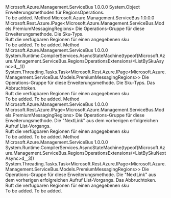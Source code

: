 <Type Name="RegionsOperationsExtensions" FullName="Microsoft.Azure.Management.ServiceBus.RegionsOperationsExtensions">
  <TypeSignature Language="C#" Value="public static class RegionsOperationsExtensions" />
  <TypeSignature Language="ILAsm" Value=".class public auto ansi abstract sealed beforefieldinit RegionsOperationsExtensions extends System.Object" />
  <TypeSignature Language="DocId" Value="T:Microsoft.Azure.Management.ServiceBus.RegionsOperationsExtensions" />
  <TypeSignature Language="VB.NET" Value="Public Module RegionsOperationsExtensions" />
  <TypeSignature Language="F#" Value="type RegionsOperationsExtensions = class" />
  <AssemblyInfo>
    <AssemblyName>Microsoft.Azure.Management.ServiceBus</AssemblyName>
    <AssemblyVersion>1.0.0.0</AssemblyVersion>
  </AssemblyInfo>
  <Base>
    <BaseTypeName>System.Object</BaseTypeName>
  </Base>
  <Interfaces />
  <Docs>
    <summary>
            Erweiterungsmethoden für RegionsOperations.
            </summary>
    <remarks>To be added.</remarks>
  </Docs>
  <Members>
    <Member MemberName="ListBySku">
      <MemberSignature Language="C#" Value="public static Microsoft.Rest.Azure.IPage&lt;Microsoft.Azure.Management.ServiceBus.Models.PremiumMessagingRegions&gt; ListBySku (this Microsoft.Azure.Management.ServiceBus.IRegionsOperations operations, string sku);" />
      <MemberSignature Language="ILAsm" Value=".method public static hidebysig class Microsoft.Rest.Azure.IPage`1&lt;class Microsoft.Azure.Management.ServiceBus.Models.PremiumMessagingRegions&gt; ListBySku(class Microsoft.Azure.Management.ServiceBus.IRegionsOperations operations, string sku) cil managed" />
      <MemberSignature Language="DocId" Value="M:Microsoft.Azure.Management.ServiceBus.RegionsOperationsExtensions.ListBySku(Microsoft.Azure.Management.ServiceBus.IRegionsOperations,System.String)" />
      <MemberSignature Language="VB.NET" Value="&lt;Extension()&gt;&#xA;Public Function ListBySku (operations As IRegionsOperations, sku As String) As IPage(Of PremiumMessagingRegions)" />
      <MemberSignature Language="F#" Value="static member ListBySku : Microsoft.Azure.Management.ServiceBus.IRegionsOperations * string -&gt; Microsoft.Rest.Azure.IPage&lt;Microsoft.Azure.Management.ServiceBus.Models.PremiumMessagingRegions&gt;" Usage="Microsoft.Azure.Management.ServiceBus.RegionsOperationsExtensions.ListBySku (operations, sku)" />
      <MemberType>Method</MemberType>
      <AssemblyInfo>
        <AssemblyName>Microsoft.Azure.Management.ServiceBus</AssemblyName>
        <AssemblyVersion>1.0.0.0</AssemblyVersion>
      </AssemblyInfo>
      <ReturnValue>
        <ReturnType>Microsoft.Rest.Azure.IPage&lt;Microsoft.Azure.Management.ServiceBus.Models.PremiumMessagingRegions&gt;</ReturnType>
      </ReturnValue>
      <Parameters>
        <Parameter Name="operations" Type="Microsoft.Azure.Management.ServiceBus.IRegionsOperations" RefType="this" />
        <Parameter Name="sku" Type="System.String" />
      </Parameters>
      <Docs>
        <param name="operations">
            Die Operations-Gruppe für diese Erweiterungsmethode.
            </param>
        <param name="sku">
            Die Sku-Typs.
            </param>
        <summary>
            Ruft die verfügbaren Regionen für einen angegebenen sku
            </summary>
        <returns>To be added.</returns>
        <remarks>To be added.</remarks>
      </Docs>
    </Member>
    <Member MemberName="ListBySkuAsync">
      <MemberSignature Language="C#" Value="public static System.Threading.Tasks.Task&lt;Microsoft.Rest.Azure.IPage&lt;Microsoft.Azure.Management.ServiceBus.Models.PremiumMessagingRegions&gt;&gt; ListBySkuAsync (this Microsoft.Azure.Management.ServiceBus.IRegionsOperations operations, string sku, System.Threading.CancellationToken cancellationToken = null);" />
      <MemberSignature Language="ILAsm" Value=".method public static hidebysig class System.Threading.Tasks.Task`1&lt;class Microsoft.Rest.Azure.IPage`1&lt;class Microsoft.Azure.Management.ServiceBus.Models.PremiumMessagingRegions&gt;&gt; ListBySkuAsync(class Microsoft.Azure.Management.ServiceBus.IRegionsOperations operations, string sku, valuetype System.Threading.CancellationToken cancellationToken) cil managed" />
      <MemberSignature Language="DocId" Value="M:Microsoft.Azure.Management.ServiceBus.RegionsOperationsExtensions.ListBySkuAsync(Microsoft.Azure.Management.ServiceBus.IRegionsOperations,System.String,System.Threading.CancellationToken)" />
      <MemberSignature Language="F#" Value="static member ListBySkuAsync : Microsoft.Azure.Management.ServiceBus.IRegionsOperations * string * System.Threading.CancellationToken -&gt; System.Threading.Tasks.Task&lt;Microsoft.Rest.Azure.IPage&lt;Microsoft.Azure.Management.ServiceBus.Models.PremiumMessagingRegions&gt;&gt;" Usage="Microsoft.Azure.Management.ServiceBus.RegionsOperationsExtensions.ListBySkuAsync (operations, sku, cancellationToken)" />
      <MemberType>Method</MemberType>
      <AssemblyInfo>
        <AssemblyName>Microsoft.Azure.Management.ServiceBus</AssemblyName>
        <AssemblyVersion>1.0.0.0</AssemblyVersion>
      </AssemblyInfo>
      <Attributes>
        <Attribute>
          <AttributeName>System.Runtime.CompilerServices.AsyncStateMachine(typeof(Microsoft.Azure.Management.ServiceBus.RegionsOperationsExtensions/&lt;ListBySkuAsync&gt;d__1))</AttributeName>
        </Attribute>
      </Attributes>
      <ReturnValue>
        <ReturnType>System.Threading.Tasks.Task&lt;Microsoft.Rest.Azure.IPage&lt;Microsoft.Azure.Management.ServiceBus.Models.PremiumMessagingRegions&gt;&gt;</ReturnType>
      </ReturnValue>
      <Parameters>
        <Parameter Name="operations" Type="Microsoft.Azure.Management.ServiceBus.IRegionsOperations" RefType="this" />
        <Parameter Name="sku" Type="System.String" />
        <Parameter Name="cancellationToken" Type="System.Threading.CancellationToken" />
      </Parameters>
      <Docs>
        <param name="operations">
            Die Operations-Gruppe für diese Erweiterungsmethode.
            </param>
        <param name="sku">
            Die Sku-Typs.
            </param>
        <param name="cancellationToken">
            Das Abbruchtoken.
            </param>
        <summary>
            Ruft die verfügbaren Regionen für einen angegebenen sku
            </summary>
        <returns>To be added.</returns>
        <remarks>To be added.</remarks>
      </Docs>
    </Member>
    <Member MemberName="ListBySkuNext">
      <MemberSignature Language="C#" Value="public static Microsoft.Rest.Azure.IPage&lt;Microsoft.Azure.Management.ServiceBus.Models.PremiumMessagingRegions&gt; ListBySkuNext (this Microsoft.Azure.Management.ServiceBus.IRegionsOperations operations, string nextPageLink);" />
      <MemberSignature Language="ILAsm" Value=".method public static hidebysig class Microsoft.Rest.Azure.IPage`1&lt;class Microsoft.Azure.Management.ServiceBus.Models.PremiumMessagingRegions&gt; ListBySkuNext(class Microsoft.Azure.Management.ServiceBus.IRegionsOperations operations, string nextPageLink) cil managed" />
      <MemberSignature Language="DocId" Value="M:Microsoft.Azure.Management.ServiceBus.RegionsOperationsExtensions.ListBySkuNext(Microsoft.Azure.Management.ServiceBus.IRegionsOperations,System.String)" />
      <MemberSignature Language="VB.NET" Value="&lt;Extension()&gt;&#xA;Public Function ListBySkuNext (operations As IRegionsOperations, nextPageLink As String) As IPage(Of PremiumMessagingRegions)" />
      <MemberSignature Language="F#" Value="static member ListBySkuNext : Microsoft.Azure.Management.ServiceBus.IRegionsOperations * string -&gt; Microsoft.Rest.Azure.IPage&lt;Microsoft.Azure.Management.ServiceBus.Models.PremiumMessagingRegions&gt;" Usage="Microsoft.Azure.Management.ServiceBus.RegionsOperationsExtensions.ListBySkuNext (operations, nextPageLink)" />
      <MemberType>Method</MemberType>
      <AssemblyInfo>
        <AssemblyName>Microsoft.Azure.Management.ServiceBus</AssemblyName>
        <AssemblyVersion>1.0.0.0</AssemblyVersion>
      </AssemblyInfo>
      <ReturnValue>
        <ReturnType>Microsoft.Rest.Azure.IPage&lt;Microsoft.Azure.Management.ServiceBus.Models.PremiumMessagingRegions&gt;</ReturnType>
      </ReturnValue>
      <Parameters>
        <Parameter Name="operations" Type="Microsoft.Azure.Management.ServiceBus.IRegionsOperations" RefType="this" />
        <Parameter Name="nextPageLink" Type="System.String" />
      </Parameters>
      <Docs>
        <param name="operations">
            Die Operations-Gruppe für diese Erweiterungsmethode.
            </param>
        <param name="nextPageLink">
            Die "NextLink" aus dem vorherigen erfolgreichen Aufruf List-Vorgangs.
            </param>
        <summary>
            Ruft die verfügbaren Regionen für einen angegebenen sku
            </summary>
        <returns>To be added.</returns>
        <remarks>To be added.</remarks>
      </Docs>
    </Member>
    <Member MemberName="ListBySkuNextAsync">
      <MemberSignature Language="C#" Value="public static System.Threading.Tasks.Task&lt;Microsoft.Rest.Azure.IPage&lt;Microsoft.Azure.Management.ServiceBus.Models.PremiumMessagingRegions&gt;&gt; ListBySkuNextAsync (this Microsoft.Azure.Management.ServiceBus.IRegionsOperations operations, string nextPageLink, System.Threading.CancellationToken cancellationToken = null);" />
      <MemberSignature Language="ILAsm" Value=".method public static hidebysig class System.Threading.Tasks.Task`1&lt;class Microsoft.Rest.Azure.IPage`1&lt;class Microsoft.Azure.Management.ServiceBus.Models.PremiumMessagingRegions&gt;&gt; ListBySkuNextAsync(class Microsoft.Azure.Management.ServiceBus.IRegionsOperations operations, string nextPageLink, valuetype System.Threading.CancellationToken cancellationToken) cil managed" />
      <MemberSignature Language="DocId" Value="M:Microsoft.Azure.Management.ServiceBus.RegionsOperationsExtensions.ListBySkuNextAsync(Microsoft.Azure.Management.ServiceBus.IRegionsOperations,System.String,System.Threading.CancellationToken)" />
      <MemberSignature Language="F#" Value="static member ListBySkuNextAsync : Microsoft.Azure.Management.ServiceBus.IRegionsOperations * string * System.Threading.CancellationToken -&gt; System.Threading.Tasks.Task&lt;Microsoft.Rest.Azure.IPage&lt;Microsoft.Azure.Management.ServiceBus.Models.PremiumMessagingRegions&gt;&gt;" Usage="Microsoft.Azure.Management.ServiceBus.RegionsOperationsExtensions.ListBySkuNextAsync (operations, nextPageLink, cancellationToken)" />
      <MemberType>Method</MemberType>
      <AssemblyInfo>
        <AssemblyName>Microsoft.Azure.Management.ServiceBus</AssemblyName>
        <AssemblyVersion>1.0.0.0</AssemblyVersion>
      </AssemblyInfo>
      <Attributes>
        <Attribute>
          <AttributeName>System.Runtime.CompilerServices.AsyncStateMachine(typeof(Microsoft.Azure.Management.ServiceBus.RegionsOperationsExtensions/&lt;ListBySkuNextAsync&gt;d__3))</AttributeName>
        </Attribute>
      </Attributes>
      <ReturnValue>
        <ReturnType>System.Threading.Tasks.Task&lt;Microsoft.Rest.Azure.IPage&lt;Microsoft.Azure.Management.ServiceBus.Models.PremiumMessagingRegions&gt;&gt;</ReturnType>
      </ReturnValue>
      <Parameters>
        <Parameter Name="operations" Type="Microsoft.Azure.Management.ServiceBus.IRegionsOperations" RefType="this" />
        <Parameter Name="nextPageLink" Type="System.String" />
        <Parameter Name="cancellationToken" Type="System.Threading.CancellationToken" />
      </Parameters>
      <Docs>
        <param name="operations">
            Die Operations-Gruppe für diese Erweiterungsmethode.
            </param>
        <param name="nextPageLink">
            Die "NextLink" aus dem vorherigen erfolgreichen Aufruf List-Vorgangs.
            </param>
        <param name="cancellationToken">
            Das Abbruchtoken.
            </param>
        <summary>
            Ruft die verfügbaren Regionen für einen angegebenen sku
            </summary>
        <returns>To be added.</returns>
        <remarks>To be added.</remarks>
      </Docs>
    </Member>
  </Members>
</Type>